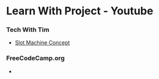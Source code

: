 # Learn With Project - Youtube

<h3><strong>Tech With Tim</strong></h3>

<ul>
<li><a href="https://github.com/fadilwiharto/Python-Project-Slot-Machine/blob/main/Slot%20Machine%20Code.py">Slot Machine Concept</a></li>
</ul>

<h3><strong>FreeCodeCamp.org</strong></h3>
<ul>
<li><a href=""></a></li>
</ul>
